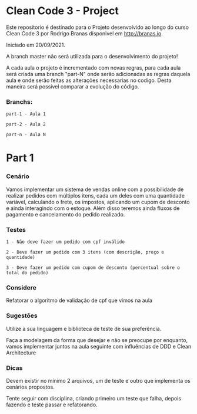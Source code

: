 # Clean Code 3 - Project

Este repositorio é destinado para o Projeto desenvolvido ao longo do curso Clean Code 3 por Rodrigo Branas disponivel em http://branas.io.

Iniciado em 20/09/2021.

A branch master não será utilizada para o desenvolvimento do projeto!

A cada aula o projeto é incrementado com novas regras, para cada aula será criada uma branch "part-N" onde serão adicionadas 
as regras daquela aula e onde serão feitas as alterações necessarias no codigo. Desta maneira será possivel comparar a evolução do código.

### Branchs:
    part-1 - Aula 1
    
    part-2 - Aula 2
    
    part-n - Aula N





# Part 1

### Cenário

Vamos implementar um sistema de vendas online com a possibilidade de realizar pedidos com múltiplos itens, 
cada um deles com uma quantidade variável, calculando o frete, os impostos, aplicando um cupom de desconto e 
ainda interagindo com o estoque. Além disso teremos ainda fluxos de pagamento e cancelamento do pedido realizado.


### Testes
    1 - Não deve fazer um pedido com cpf inválido

    2 - Deve fazer um pedido com 3 itens (com descrição, preço e quantidade)

    3 - Deve fazer um pedido com cupom de desconto (percentual sobre o total do pedido)


### Considere
Refatorar o algoritmo de validação de cpf que vimos na aula


### Sugestões
Utilize a sua linguagem e biblioteca de teste de sua preferência.

Faça a modelagem da forma que desejar e não se preocupe por enquanto, vamos implementar juntos na aula seguinte 
com influências de DDD e Clean Architecture


### Dicas
Devem existir no mínimo 2 arquivos, um de teste e outro que implementa os cenários propostos.

Tente seguir com disciplina, criando primeiro um teste que falha, depois fazendo e teste passar e refatorando.

